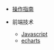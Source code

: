 <!-- docs/_navbar.md -->
* [操作指南](guide)

* 前端技术
    * [Javascript](01/Javascript/)
    * [echarts](01/echarts/)